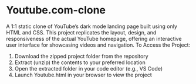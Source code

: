 # Youtube.com-clone
A 1:1 static clone of YouTube’s dark mode landing page built using only HTML and CSS. This project replicates the layout, design, and responsiveness of the actual YouTube homepage, offering an interactive user interface for showcasing videos and navigation.
To Access the Project:
1. Download the zipped project folder from the repository
2. Extract (unzip) the contents to your preferred location
3. Open the extracted folder in your code editor (e.g., VS Code)
4. Launch Youtube.html in your browser to view the project
